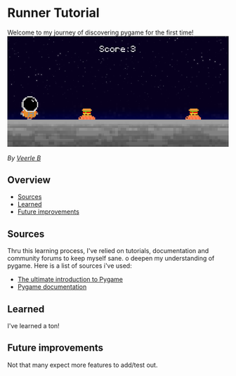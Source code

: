 # Runner Tutorial
Welcome to my journey of discovering pygame for the first time!
![Screenshot_Gameplay](graphics/screenshot_gameplay.png)

_By [Veerle B](https://github.com/VeerleIB)_

## Overview
  - [Sources](#sources)
  - [Learned](#learned)
  - [Future improvements](#future_improvements)

## Sources
Thru this learning process, I've relied on tutorials, documentation and community forums to keep myself sane. o deepen my understanding of pygame. Here is a list of sources i've used:
- [The ultimate introduction to Pygame](https://www.youtube.com/watch?v=AY9MnQ4x3zk_)
- [Pygame documentation](https://www.pygame.org/docs/)

## Learned
I've learned a ton!

## Future improvements
Not that many expect more features to add/test out.
